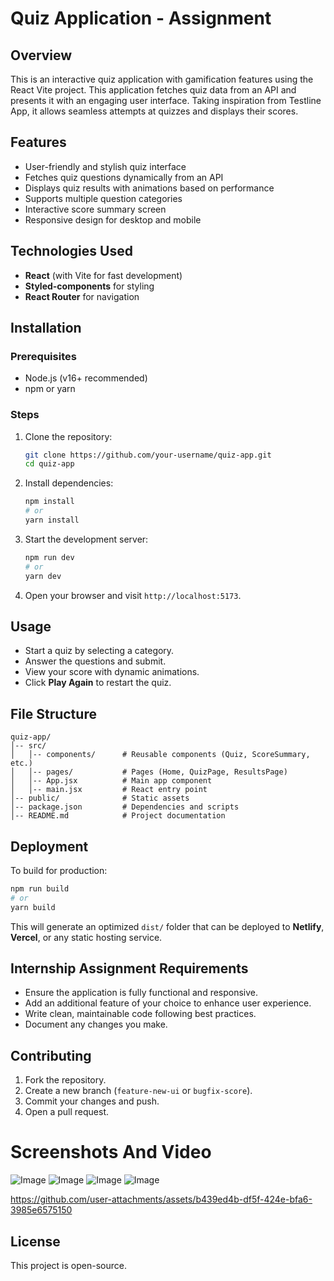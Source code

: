 
# Quiz Application - Assignment

## Overview

This is an interactive quiz application with gamification features using the React Vite project. This application fetches quiz data from an API and presents it with an engaging user interface. Taking inspiration from Testline App, it allows seamless attempts at quizzes and displays their scores.

## Features
- User-friendly and stylish quiz interface
- Fetches quiz questions dynamically from an API
- Displays quiz results with animations based on performance
- Supports multiple question categories
- Interactive score summary screen
- Responsive design for desktop and mobile

## Technologies Used
- **React** (with Vite for fast development)
- **Styled-components** for styling
- **React Router** for navigation

## Installation

### Prerequisites
- Node.js (v16+ recommended)
- npm or yarn

### Steps
1. Clone the repository:
   ```sh
   git clone https://github.com/your-username/quiz-app.git
   cd quiz-app
   ```
2. Install dependencies:
   ```sh
   npm install
   # or
   yarn install
   ```
3. Start the development server:
   ```sh
   npm run dev
   # or
   yarn dev
   ```
4. Open your browser and visit `http://localhost:5173`.

## Usage
- Start a quiz by selecting a category.
- Answer the questions and submit.
- View your score with dynamic animations.
- Click **Play Again** to restart the quiz.

## File Structure
```
quiz-app/
│-- src/
│   │-- components/      # Reusable components (Quiz, ScoreSummary, etc.)
│   │-- pages/           # Pages (Home, QuizPage, ResultsPage)
│   │-- App.jsx          # Main app component
│   │-- main.jsx         # React entry point
│-- public/              # Static assets
│-- package.json         # Dependencies and scripts
│-- README.md            # Project documentation
```

## Deployment
To build for production:
```sh
npm run build
# or
yarn build
```
This will generate an optimized `dist/` folder that can be deployed to **Netlify**, **Vercel**, or any static hosting service.

## Internship Assignment Requirements
- Ensure the application is fully functional and responsive.
- Add an additional feature of your choice to enhance user experience.
- Write clean, maintainable code following best practices.
- Document any changes you make.

## Contributing
1. Fork the repository.
2. Create a new branch (`feature-new-ui` or `bugfix-score`).
3. Commit your changes and push.
4. Open a pull request.

# Screenshots And Video
![Image](https://github.com/user-attachments/assets/d6631d05-8ac8-404e-8d10-c91a0c122246)
![Image](https://github.com/user-attachments/assets/5ceb17a0-5db0-4fbf-a47e-e6e358f98874)
![Image](https://github.com/user-attachments/assets/24149829-46b5-4323-bc30-122393f37803)
![Image](https://github.com/user-attachments/assets/5e8eb789-976d-41be-87b4-7369f98ccdc7)

https://github.com/user-attachments/assets/b439ed4b-df5f-424e-bfa6-3985e6575150

## License
This project is open-source.



